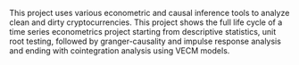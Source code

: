 This project uses various econometric and causal inference tools to analyze clean and dirty cryptocurrencies.
This project shows the full life cycle of a time series econometrics project starting from descriptive statistics, unit root testing, followed by granger-causality and impulse response analysis and ending with cointegration analysis using VECM models.
